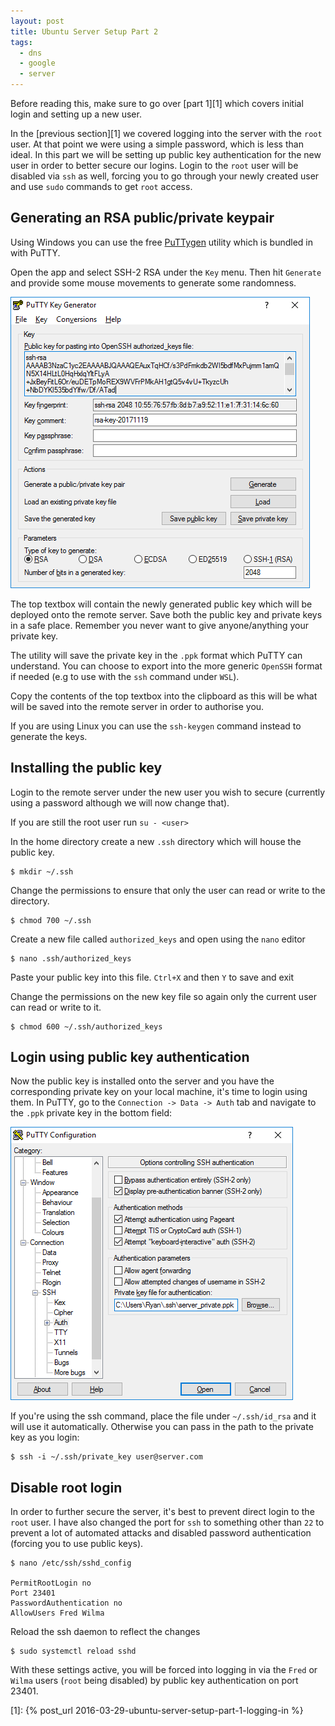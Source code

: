 ```yaml
---
layout: post
title: Ubuntu Server Setup Part 2
tags:
  - dns
  - google
  - server
---
```


Before reading this, make sure to go over [part 1][1] which covers initial login and setting up a new user.

In the [previous section][1] we covered logging into the server with the `root` user. At that point we were using a simple password, which is less than ideal. In this part we will be setting up public key authentication for the new user in order to better secure our logins. Login to the `root` user will be disabled via `ssh` as well, forcing you to go through your newly created user and use `sudo` commands to get `root` access.

## Generating an RSA public/private keypair

Using Windows you can use the free [PuTTygen](https://www.chiark.greenend.org.uk/~sgtatham/putty/latest.html) utility which is bundled in with PuTTY.

Open the app and select SSH-2 RSA under the `Key` menu. Then hit `Generate` and provide some mouse movements to generate some randomness.

![PuTTYgen RSA](/images/2018/puttygen-rsa.png)

The top textbox will contain the newly generated public key which will be deployed onto the remote server. Save both the public key and private keys in a safe place. Remember you never want to give anyone/anything your private key.

The utility will save the private key in the `.ppk` format which PuTTY can understand. You can choose to export into the more generic `OpenSSH` format if needed (e.g to use with the `ssh` command under `WSL`).

Copy the contents of the top textbox into the clipboard as this will be what will be saved into the remote server in order to authorise you.

If you are using Linux you can use the `ssh-keygen` command instead to generate the keys.

## Installing the public key

Login to the remote server under the new user you wish to secure (currently using a password although we will now change that).

If you are still the root user run `su - <user>`

In the home directory create a new `.ssh` directory which will house the public key.

    $ mkdir ~/.ssh

Change the permissions to ensure that only the user can read or write to the directory.

    $ chmod 700 ~/.ssh

Create a new file called `authorized_keys` and open using the `nano` editor

    $ nano .ssh/authorized_keys

Paste your public key into this file. `Ctrl+X` and then `Y` to save and exit

Change the permissions on the new key file so again only the current user can read or write to it.

    $ chmod 600 ~/.ssh/authorized_keys

## Login using public key authentication

Now the public key is installed onto the server and you have the corresponding private key on your local machine, it's time to login using them. In PuTTY, go to the `Connection -> Data -> Auth` tab and navigate to the `.ppk` private key in the bottom field:

![PuTTYgen RSA](/images/2018/putty-public-key.png)

If you're using the ssh command, place the file under `~/.ssh/id_rsa` and it will use it automatically. Otherwise you can pass in the path to the private key as you login:

    $ ssh -i ~/.ssh/private_key user@server.com

## Disable root login

In order to further secure the server, it's best to prevent direct login to the `root` user. I have also changed the port for `ssh` to something other than `22` to prevent a lot of automated attacks and disabled password authentication (forcing you to use public keys).

    $ nano /etc/ssh/sshd_config

    PermitRootLogin no
    Port 23401
    PasswordAuthentication no
    AllowUsers Fred Wilma

Reload the ssh daemon to reflect the changes

    $ sudo systemctl reload sshd

With these settings active, you will be forced into logging in via the `Fred` or `Wilma` users (`root` being disabled) by public key authentication on port 23401.

[1]: {% post_url 2016-03-29-ubuntu-server-setup-part-1-logging-in %}